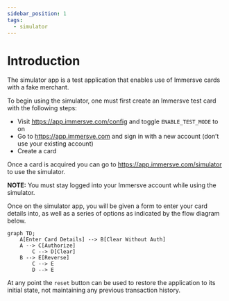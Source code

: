 ```yaml
---
sidebar_position: 1
tags:
  - simulator
---
```


# Introduction

The simulator app is a test application that enables use of Immersve cards with a fake merchant.

To begin using the simulator, one must first create an Immersve test card with the following steps:
- Visit https://app.immersve.com/config and toggle `ENABLE_TEST_MODE` to on
- Go to https://app.immersve.com and sign in with a new account (don’t use your existing account)
- Create a card

Once a card is acquired you can go to https://app.immersve.com/simulator to use the simulator. 

**NOTE:** You must stay logged into your Immersve account while using the simulator.

Once on the simulator app, you will be given a form to enter your card details into, as well as a series of options as indicated
by the flow diagram below.


```mermaid
graph TD;
    A[Enter Card Details] --> B[Clear Without Auth]
    A --> C[Authorize]
		C --> D[Clear]
    B --> E[Reverse]
		C --> E
		D --> E

```

At any point the `reset` button can be used to restore the application to its initial state, not maintaining any previous transaction history.
